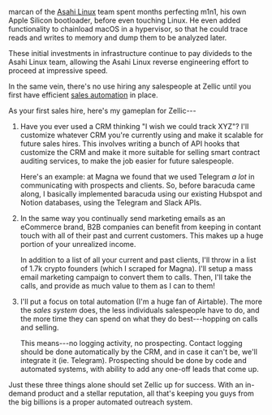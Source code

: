 marcan of the [Asahi Linux](https://asahilinux.org/about/) team spent months perfecting m1n1, his own Apple Silicon
bootloader, before even touching Linux. He even added functionality to chainload macOS in a hypervisor, so that he
could trace reads and writes to memory and dump them to be analyzed later.

These initial investments in infrastructure continue to pay divideds to the Asahi Linux team, allowing the Asahi Linux
reverse engineering effort to proceed at impressive speed.

In the same vein, there's no use hiring any salespeople at Zellic until
you first have efficient [sales automation](https://bjorn.llc) in place.

As your first sales hire, here's my gameplan for Zellic---

1. Have you ever used a CRM thinking "I wish we could track XYZ"?
   I'll customize whatever CRM you're currently using and make it scalable
   for future sales hires. This involves writing a bunch of API hooks that customize
   the CRM and make it more suitable for selling smart contract
   auditing services, to make the job easier for future salespeople.

   Here's an example: at Magna we found that we used Telegram *a lot*
   in communicating with prospects and clients. So, before baracuda came
   along, I basically implemented baracuda using our existing Hubspot and
   Notion databases, using the Telegram and Slack APIs.

2. In the same way you continually send marketing emails as an eCommerce brand,
   B2B companies can benefit from keeping in contant touch with all of
   their past and current customers. This makes up a huge portion of your
   unrealized income.

   In addition to a list of all your current and past clients,
   I'll throw in a list of 1.7k crypto founders
   (which I scraped for Magna). I'll setup a mass email marketing
   campaign to convert them to
   calls. Then, I'll take the calls, and provide as much value
   to them as I can to them!


3. I'll put a focus on total automation (I'm a huge fan of Airtable).
   The more the *sales system* does, the less individuals salespeople
   have to do, and the more time they
   can spend on what they do best---hopping on calls and selling.

   This means---no logging activity, no prospecting. Contact logging
   should be done automatically by the CRM, and in case it can't be, we'll
   integrate it (ie. Telegram). Prospecting
   should be done by code and automated systems, with ability to add
   any one-off leads that come up.

Just these three things alone should set Zellic up for success. With an
in-demand product and a stellar reputation, all that's keeping you guys
from the big billions is a proper automated outreach system.
